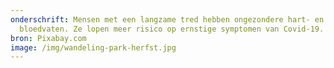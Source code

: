 ```yaml
---
onderschrift: Mensen met een langzame tred hebben ongezondere hart- en
  bloedvaten. Ze lopen meer risico op ernstige symptomen van Covid-19.
bron: Pixabay.com
image: /img/wandeling-park-herfst.jpg
---
```

